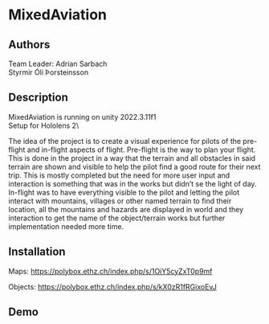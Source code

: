 # MixedAviation
## Authors

Team Leader: Adrian Sarbach\
Styrmir Óli Þorsteinsson

## Description

MixedAviation is running on unity 2022.3.11f1\
Setup for Hololens 2\

The idea of the project is to create a visual experience for pilots of the pre-flight and in-flight aspects of flight. Pre-flight is the way to plan your flight. This is done in the project in a way that the terrain and all obstacles in said terrain are shown and visible to help the pilot find a good route for their next trip. This is mostly completed but the need for more user input and interaction is something that was in the works but didn’t se the light of day. In-flight was to have everything visible to the pilot and letting the pilot interact with mountains, villages or other named terrain to find their location, all the mountains and hazards are displayed in world and they interaction to  get the name of the object/terrain works but further implementation needed more time.

## Installation 

Maps: https://polybox.ethz.ch/index.php/s/1OiY5cyZxT0p9mf

Objects: https://polybox.ethz.ch/index.php/s/kX0zR1fRGixoEvJ

## Demo


